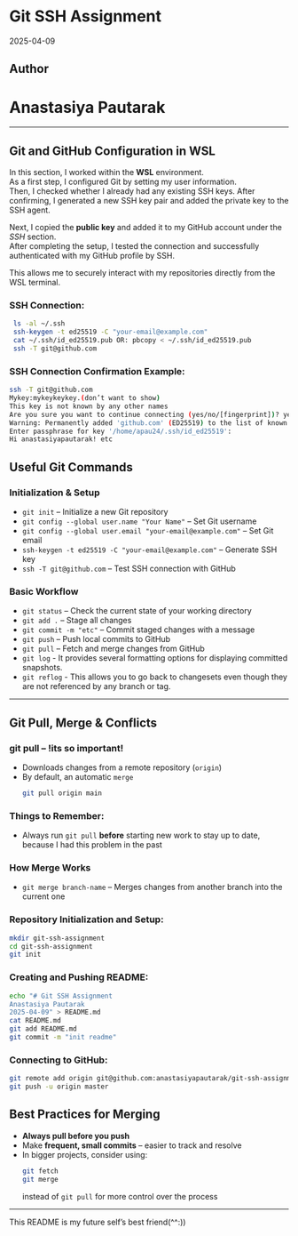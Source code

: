 # Git SSH Assignment
2025-04-09
## Author
# Anastasiya Pautarak


---

## Git and GitHub Configuration in WSL

In this section, I worked within the **WSL** environment.  
As a first step, I configured Git by setting my user information.  
Then, I checked whether I already had any existing SSH keys. After confirming, I generated a new SSH key pair and added the private key to the SSH agent.

Next, I copied the **public key** and added it to my GitHub account under the _SSH_ section.  
After completing the setup, I tested the connection and successfully authenticated with my GitHub profile by SSH.

This allows me to securely interact with my repositories directly from the WSL terminal.

### SSH Connection:
```bash
 ls -al ~/.ssh
 ssh-keygen -t ed25519 -C "your-email@example.com"
 cat ~/.ssh/id_ed25519.pub OR: pbcopy < ~/.ssh/id_ed25519.pub
 ssh -T git@github.com

```
### SSH Connection Confirmation Example:
```bash
ssh -T git@github.com
Mykey:mykeykeykey.(don’t want to show)
This key is not known by any other names
Are you sure you want to continue connecting (yes/no/[fingerprint])? yes
Warning: Permanently added 'github.com' (ED25519) to the list of known hosts.
Enter passphrase for key '/home/apau24/.ssh/id_ed25519':
Hi anastasiyapautarak! etc
```

## Useful Git Commands

### Initialization & Setup
- `git init` – Initialize a new Git repository
- `git config --global user.name "Your Name"` – Set Git username
- `git config --global user.email "your-email@example.com"` – Set Git email
- `ssh-keygen -t ed25519 -C "your-email@example.com"` – Generate SSH key
- `ssh -T git@github.com` – Test SSH connection with GitHub

### Basic Workflow
- `git status` – Check the current state of your working directory
- `git add .` – Stage all changes
- `git commit -m "etc"` – Commit staged changes with a message
- `git push` – Push local commits to GitHub
- `git pull` – Fetch and merge changes from GitHub
- `git log` -  It provides several formatting options for displaying committed snapshots.
- `git reflog` - This allows you to go back to changesets even though they are not referenced by any branch or tag.
---

## Git Pull, Merge & Conflicts

### git pull – !its so important!
- Downloads changes from a remote repository (`origin`)
- By default, an automatic `merge`
  ```bash
  git pull origin main
  ```

### Things to Remember:
- Always run `git pull` **before** starting new work to stay up to date, because I had this problem in the past

### How Merge Works
- `git merge branch-name` – Merges changes from another branch into the current one

### Repository Initialization and Setup:
```bash
mkdir git-ssh-assignment
cd git-ssh-assignment
git init
```
### Creating and Pushing README:
```bash
echo "# Git SSH Assignment
Anastasiya Pautarak
2025-04-09" > README.md
cat README.md
git add README.md
git commit -m "init readme"
```

### Connecting to GitHub:
```bash
git remote add origin git@github.com:anastasiyapautarak/git-ssh-assignment.git
git push -u origin master
```

## Best Practices for Merging

- **Always pull before you push**
- Make **frequent, small commits** – easier to track and resolve
- In bigger projects, consider using:
  ```bash
  git fetch
  git merge
  ```
  instead of `git pull` for more control over the process

---
This README is my future self’s best friend(^^:))

